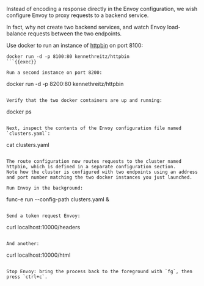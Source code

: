Instead of encoding a response directly in the Envoy configuration, we wish configure Envoy to proxy requests to a backend service.

In fact, why not create two backend services, and watch Envoy load-balance requests between the two endpoints.

Use docker to run an instance of [httpbin](https://httpbin.org/) on port 8100:

```
docker run -d -p 8100:80 kennethreitz/httpbin
```{{exec}}

Run a second instance on port 8200:

```
docker run -d -p 8200:80 kennethreitz/httpbin
```{{exec}}

Verify that the two docker containers are up and running:

```
docker ps
```{{exec}}

Next, inspect the contents of the Envoy configuration file named `clusters.yaml`:

```
cat clusters.yaml
```{{exec}}

The route configuration now routes requests to the cluster named httpbin, which is defined in a separate configuration section.
Note how the cluster is configured with two endpoints using an address and port number matching the two docker instances you just launched.

Run Envoy in the background:

```
func-e run --config-path clusters.yaml &
```{{exec}}

Send a token request Envoy:

```
curl localhost:10000/headers
```{{exec}}

And another:

```
curl localhost:10000/html
```{{exec}}

Stop Envoy: bring the process back to the foreground with `fg`, then press `ctrl+c`.